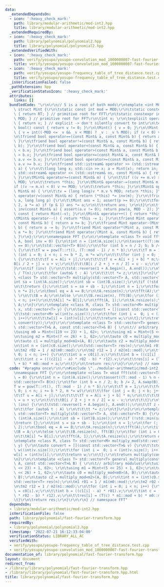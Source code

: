```yaml
---
data:
  _extendedDependsOn:
  - icon: ':heavy_check_mark:'
    path: library/modular-arithmetic/mod-int2.hpp
    title: library/modular-arithmetic/mod-int2.hpp
  _extendedRequiredBy:
  - icon: ':heavy_check_mark:'
    path: library/polynomial/polynomial2.hpp
    title: library/polynomial/polynomial2.hpp
  _extendedVerifiedWith:
  - icon: ':heavy_check_mark:'
    path: verify/yosupo/yosupo-convolution_mod_1000000007-fast-fourier-transform.test.cpp
    title: verify/yosupo/yosupo-convolution_mod_1000000007-fast-fourier-transform.test.cpp
  - icon: ':heavy_check_mark:'
    path: verify/yosupo/yosupo-frequency_table_of_tree_distance.test.cpp
    title: verify/yosupo/yosupo-frequency_table_of_tree_distance.test.cpp
  _isVerificationFailed: false
  _pathExtension: hpp
  _verificationStatusIcon: ':heavy_check_mark:'
  attributes:
    links: []
  bundledCode: "\r\n\r\n// 5 is a root of both mods\r\ntemplate <int MOD, int RT>\
    \ struct Mint {\r\n\tstatic const int mod = MOD;\r\n\tstatic constexpr Mint rt()\
    \ { return RT; } // primitive root for FFT\r\n\tstatic constexpr int md() { return\
    \ MOD; } // primitive root for FFT\r\n\tint v; \r\n\texplicit operator int() const\
    \ { return v; } // explicit -> don't silently convert to int\r\n\texplicit operator\
    \ bool() const { return v != 0; }\r\n\tMint() { v = 0; }\r\n\tMint(long long _v)\
    \ { v = int((-MOD <= _v && _v < MOD) ? _v : _v % MOD); if (v < 0) v += MOD; }\r\
    \n\tfriend bool operator==(const Mint& a, const Mint& b) { return a.v == b.v;\
    \ }\r\n\tfriend bool operator!=(const Mint& a, const Mint& b) { return !(a ==\
    \ b); }\r\n\tfriend bool operator<(const Mint& a, const Mint& b) { return a.v\
    \ < b.v; }\r\n\tfriend bool operator>(const Mint& a, const Mint& b) { return a.v\
    \ > b.v; }\r\n\tfriend bool operator<=(const Mint& a, const Mint& b) { return\
    \ a.v <= b.v; }\r\n\tfriend bool operator>=(const Mint& a, const Mint& b) { return\
    \ a.v >= b.v; }\r\n\tfriend std::istream& operator >> (std::istream& in, Mint&\
    \ a) { \r\n\t\tlong long x; std::cin >> x; a = Mint(x); return in; }\r\n\tfriend\
    \ std::ostream& operator << (std::ostream& os, const Mint& a) { return os << a.v;\
    \ }\r\n\tMint& operator+=(const Mint& m) { \r\n\t\tif ((v += m.v) >= MOD) v -=\
    \ MOD; \r\n\t\treturn *this; }\r\n\tMint& operator-=(const Mint& m) { \r\n\t\t\
    if ((v -= m.v) < 0) v += MOD; \r\n\t\treturn *this; }\r\n\tMint& operator*=(const\
    \ Mint& m) { \r\n\t\tv = (long long)v * m.v % MOD; return *this; }\r\n\tMint&\
    \ operator/=(const Mint& m) { return (*this) *= inv(m); }\r\n\tfriend Mint pow(Mint\
    \ a, long long p) {\r\n\t\tMint ans = 1; assert(p >= 0);\r\n\t\tfor (; p; p /=\
    \ 2, a *= a) if (p & 1) ans *= a;\r\n\t\treturn ans; \r\n\t}\r\n\tfriend Mint\
    \ inv(const Mint& a) { assert(a.v != 0); return pow(a, MOD - 2); }\r\n\tMint operator-()\
    \ const { return Mint(-v); }\r\n\tMint& operator++() { return *this += 1; }\r\n\
    \tMint& operator--() { return *this -= 1; }\r\n\tfriend Mint operator+(Mint a,\
    \ const Mint& b) { return a += b; }\r\n\tfriend Mint operator-(Mint a, const Mint&\
    \ b) { return a -= b; }\r\n\tfriend Mint operator*(Mint a, const Mint& b) { return\
    \ a *= b; }\r\n\tfriend Mint operator/(Mint a, const Mint& b) { return a /= b;\
    \ }\r\n};\r\n\r\nnamespace FFT {\r\n\r\ntemplate <class T> void fft(std::vector<T>&\
    \ A, bool inv = 0) {\r\n\tint n = (int)A.size();\r\n\tassert((T::mod - 1) % n\
    \ == 0);\r\n\tstd::vector<T> B(n);\r\n\tfor (int b = n / 2; b; b /= 2, A.swap(B))\
    \ {\r\n\t\tT w = pow(T::rt(), (T::mod - 1) / n * b);\r\n\t\tT m = 1;\r\n\t\tfor\
    \ (int i = 0; i < n; i += b * 2, m *= w)\r\n\t\t\tfor (int j = 0; j < b; j++)\
    \ {\r\n\t\t\t\tT u = A[i + j];\r\n\t\t\t\tT v = A[i + j + b] * m;\r\n\t\t\t\t\
    B[i / 2 + j] = u + v;\r\n\t\t\t\tB[i / 2 + j + n / 2] = u - v;\r\n\t\t\t}\r\n\t\
    }\r\n\tif (inv) {\r\n\t\tstd::reverse(1 + A.begin(), A.end());\r\n\t\tT z = T(1)\
    \ / T(n);\r\n\t\tfor (auto& t : A) \r\n\t\t\tt *= z;\r\n\t}\r\n}\r\n\r\ntemplate\
    \ <class T> std::vector<T> multiply(std::vector<T> A, std::vector<T> B) {\r\n\t\
    int sa = (int)A.size();\r\n\tint sb = (int)B.size();\r\n\tif (!std::min(sa, sb))\r\
    \n\t\treturn {};\r\n\tint s = sa + sb - 1;\r\n\tint n = 1;\r\n\tfor (; n < s;\
    \ n *= 2);\r\n\tbool eq = A == B;\r\n\tA.resize(n);\r\n\tfft(A);\r\n\tif (eq)\
    \ \r\n\t\tB = A;\r\n\telse \r\n\t\tB.resize(n), fft(B);\r\n\tfor (int i = 0; i\
    \ < n; i++)\r\n\t\tA[i] *= B[i];\r\n\tfft(A, 1);\r\n\tA.resize(s);\r\n\treturn\
    \ A;\r\n}\r\n\r\ntemplate <class M, class T> std::vector<M> multiply_mod(std::vector<T>\
    \ x, std::vector<T> y) {\r\n\tauto convert = [](const std::vector<T>& v) {\r\n\
    \t\tstd::vector<M> w((int)v.size());\r\n\t\tfor (int i =  0; i < (int)v.size();\
    \ i++)\r\n\t\t\tw[i] = (int)v[i];\r\n\t\treturn w;\r\n\t};\r\n\treturn multiply(convert(x),\
    \ convert(y));\r\n}\r\n\r\ntemplate <class T> std::vector<T> general_multiply(const\
    \ std::vector<T>& A, const std::vector<T>& B) { \r\n\t// arbitrary modulus\r\n\
    \tusing m0 = Mint<(119 << 23) + 1, 62>; \r\n\tusing m1 = Mint<(5 << 25) + 1, 62>;\r\
    \n\tusing m2 = Mint<(7 << 26) + 1, 62>;\r\n\tauto c0 = multiply_mod<m0>(A, B);\r\
    \n\tauto c1 = multiply_mod<m1>(A, B);\r\n\tauto c2 = multiply_mod<m2>(A, B);\r\
    \n\tint n = (int)c0.size();\r\n\tstd::vector<T> res(n);\r\n\tm1 r01 = 1 / m1(m0::mod);\r\
    \n\tm2 r02 = 1 / m2(m0::mod);\r\n\tm2 r12 = 1 / m2(m1::mod);\r\n\tfor (int i =\
    \ 0; i < n; i++) {\r\n\t\tint a = c0[i].v;\r\n\t\tint b = ((c1[i] - a) * r01).v;\r\
    \n\t\tint c = (((c2[i] - a) * r02 - b) * r12).v;\r\n\t\tres[i] = (T(c) * m1::mod\
    \ + b) * m0::mod + a;\r\n\t}\r\n\treturn res;\r\n}\r\n\r\n} // namespace FFT\n"
  code: "#pragma once\r\n\r\n#include \"../modular-arithmetic/mod-int2.hpp\"\r\n\r\
    \nnamespace FFT {\r\n\r\ntemplate <class T> void fft(std::vector<T>& A, bool inv\
    \ = 0) {\r\n\tint n = (int)A.size();\r\n\tassert((T::mod - 1) % n == 0);\r\n\t\
    std::vector<T> B(n);\r\n\tfor (int b = n / 2; b; b /= 2, A.swap(B)) {\r\n\t\t\
    T w = pow(T::rt(), (T::mod - 1) / n * b);\r\n\t\tT m = 1;\r\n\t\tfor (int i =\
    \ 0; i < n; i += b * 2, m *= w)\r\n\t\t\tfor (int j = 0; j < b; j++) {\r\n\t\t\
    \t\tT u = A[i + j];\r\n\t\t\t\tT v = A[i + j + b] * m;\r\n\t\t\t\tB[i / 2 + j]\
    \ = u + v;\r\n\t\t\t\tB[i / 2 + j + n / 2] = u - v;\r\n\t\t\t}\r\n\t}\r\n\tif\
    \ (inv) {\r\n\t\tstd::reverse(1 + A.begin(), A.end());\r\n\t\tT z = T(1) / T(n);\r\
    \n\t\tfor (auto& t : A) \r\n\t\t\tt *= z;\r\n\t}\r\n}\r\n\r\ntemplate <class T>\
    \ std::vector<T> multiply(std::vector<T> A, std::vector<T> B) {\r\n\tint sa =\
    \ (int)A.size();\r\n\tint sb = (int)B.size();\r\n\tif (!std::min(sa, sb))\r\n\t\
    \treturn {};\r\n\tint s = sa + sb - 1;\r\n\tint n = 1;\r\n\tfor (; n < s; n *=\
    \ 2);\r\n\tbool eq = A == B;\r\n\tA.resize(n);\r\n\tfft(A);\r\n\tif (eq) \r\n\t\
    \tB = A;\r\n\telse \r\n\t\tB.resize(n), fft(B);\r\n\tfor (int i = 0; i < n; i++)\r\
    \n\t\tA[i] *= B[i];\r\n\tfft(A, 1);\r\n\tA.resize(s);\r\n\treturn A;\r\n}\r\n\r\
    \ntemplate <class M, class T> std::vector<M> multiply_mod(std::vector<T> x, std::vector<T>\
    \ y) {\r\n\tauto convert = [](const std::vector<T>& v) {\r\n\t\tstd::vector<M>\
    \ w((int)v.size());\r\n\t\tfor (int i =  0; i < (int)v.size(); i++)\r\n\t\t\t\
    w[i] = (int)v[i];\r\n\t\treturn w;\r\n\t};\r\n\treturn multiply(convert(x), convert(y));\r\
    \n}\r\n\r\ntemplate <class T> std::vector<T> general_multiply(const std::vector<T>&\
    \ A, const std::vector<T>& B) { \r\n\t// arbitrary modulus\r\n\tusing m0 = Mint<(119\
    \ << 23) + 1, 62>; \r\n\tusing m1 = Mint<(5 << 25) + 1, 62>;\r\n\tusing m2 = Mint<(7\
    \ << 26) + 1, 62>;\r\n\tauto c0 = multiply_mod<m0>(A, B);\r\n\tauto c1 = multiply_mod<m1>(A,\
    \ B);\r\n\tauto c2 = multiply_mod<m2>(A, B);\r\n\tint n = (int)c0.size();\r\n\t\
    std::vector<T> res(n);\r\n\tm1 r01 = 1 / m1(m0::mod);\r\n\tm2 r02 = 1 / m2(m0::mod);\r\
    \n\tm2 r12 = 1 / m2(m1::mod);\r\n\tfor (int i = 0; i < n; i++) {\r\n\t\tint a\
    \ = c0[i].v;\r\n\t\tint b = ((c1[i] - a) * r01).v;\r\n\t\tint c = (((c2[i] - a)\
    \ * r02 - b) * r12).v;\r\n\t\tres[i] = (T(c) * m1::mod + b) * m0::mod + a;\r\n\
    \t}\r\n\treturn res;\r\n}\r\n\r\n} // namespace FFT"
  dependsOn:
  - library/modular-arithmetic/mod-int2.hpp
  isVerificationFile: false
  path: library/polynomial/fast-fourier-transform.hpp
  requiredBy:
  - library/polynomial/polynomial2.hpp
  timestamp: '2022-07-21 16:12:33-04:00'
  verificationStatus: LIBRARY_ALL_AC
  verifiedWith:
  - verify/yosupo/yosupo-frequency_table_of_tree_distance.test.cpp
  - verify/yosupo/yosupo-convolution_mod_1000000007-fast-fourier-transform.test.cpp
documentation_of: library/polynomial/fast-fourier-transform.hpp
layout: document
redirect_from:
- /library/library/polynomial/fast-fourier-transform.hpp
- /library/library/polynomial/fast-fourier-transform.hpp.html
title: library/polynomial/fast-fourier-transform.hpp
---
```

